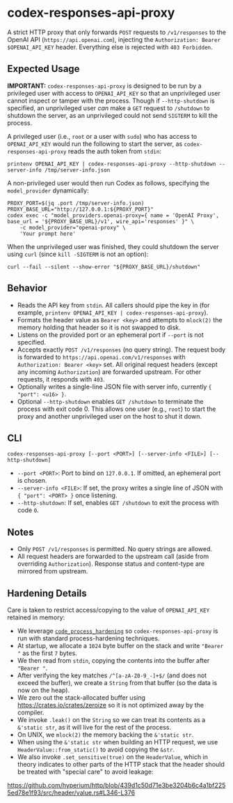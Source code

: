 # codex-responses-api-proxy

A strict HTTP proxy that only forwards `POST` requests to `/v1/responses` to the OpenAI API (`https://api.openai.com`), injecting the `Authorization: Bearer $OPENAI_API_KEY` header. Everything else is rejected with `403 Forbidden`.

## Expected Usage

**IMPORTANT:** `codex-responses-api-proxy` is designed to be run by a privileged user with access to `OPENAI_API_KEY` so that an unprivileged user cannot inspect or tamper with the process. Though if `--http-shutdown` is specified, an unprivileged user _can_ make a `GET` request to `/shutdown` to shutdown the server, as an unprivileged could not send `SIGTERM` to kill the process.

A privileged user (i.e., `root` or a user with `sudo`) who has access to `OPENAI_API_KEY` would run the following to start the server, as `codex-responses-api-proxy` reads the auth token from `stdin`:

```shell
printenv OPENAI_API_KEY | codex-responses-api-proxy --http-shutdown --server-info /tmp/server-info.json
```

A non-privileged user would then run Codex as follows, specifying the `model_provider` dynamically:

```shell
PROXY_PORT=$(jq .port /tmp/server-info.json)
PROXY_BASE_URL="http://127.0.0.1:${PROXY_PORT}"
codex exec -c "model_providers.openai-proxy={ name = 'OpenAI Proxy', base_url = '${PROXY_BASE_URL}/v1', wire_api='responses' }" \
    -c model_provider="openai-proxy" \
    'Your prompt here'
```

When the unprivileged user was finished, they could shutdown the server using `curl` (since `kill -SIGTERM` is not an option):

```shell
curl --fail --silent --show-error "${PROXY_BASE_URL}/shutdown"
```

## Behavior

- Reads the API key from `stdin`. All callers should pipe the key in (for example, `printenv OPENAI_API_KEY | codex-responses-api-proxy`).
- Formats the header value as `Bearer <key>` and attempts to `mlock(2)` the memory holding that header so it is not swapped to disk.
- Listens on the provided port or an ephemeral port if `--port` is not specified.
- Accepts exactly `POST /v1/responses` (no query string). The request body is forwarded to `https://api.openai.com/v1/responses` with `Authorization: Bearer <key>` set. All original request headers (except any incoming `Authorization`) are forwarded upstream. For other requests, it responds with `403`.
- Optionally writes a single-line JSON file with server info, currently `{ "port": <u16> }`.
- Optional `--http-shutdown` enables `GET /shutdown` to terminate the process with exit code 0. This allows one user (e.g., `root`) to start the proxy and another unprivileged user on the host to shut it down.

## CLI

```
codex-responses-api-proxy [--port <PORT>] [--server-info <FILE>] [--http-shutdown]
```

- `--port <PORT>`: Port to bind on `127.0.0.1`. If omitted, an ephemeral port is chosen.
- `--server-info <FILE>`: If set, the proxy writes a single line of JSON with `{ "port": <PORT> }` once listening.
- `--http-shutdown`: If set, enables `GET /shutdown` to exit the process with code `0`.

## Notes

- Only `POST /v1/responses` is permitted. No query strings are allowed.
- All request headers are forwarded to the upstream call (aside from overriding `Authorization`). Response status and content-type are mirrored from upstream.

## Hardening Details

Care is taken to restrict access/copying to the value of `OPENAI_API_KEY` retained in memory:

- We leverage [`code_process_hardening`](https://github.com/openai/codex/blob/main/codex-rs/process-hardening/README.md) so `codex-responses-api-proxy` is run with standard process-hardening techniques.
- At startup, we allocate a `1024` byte buffer on the stack and write `"Bearer "` as the first `7` bytes.
- We then read from `stdin`, copying the contents into the buffer after `"Bearer "`.
- After verifying the key matches `/^[a-zA-Z0-9_-]+$/` (and does not exceed the buffer), we create a `String` from that buffer (so the data is now on the heap).
- We zero out the stack-allocated buffer using https://crates.io/crates/zeroize so it is not optimized away by the compiler.
- We invoke `.leak()` on the `String` so we can treat its contents as a `&'static str`, as it will live for the rest of the process.
- On UNIX, we `mlock(2)` the memory backing the `&'static str`.
- When using the `&'static str` when building an HTTP request, we use `HeaderValue::from_static()` to avoid copying the `&str`.
- We also invoke `.set_sensitive(true)` on the `HeaderValue`, which in theory indicates to other parts of the HTTP stack that the header should be treated with "special care" to avoid leakage:

https://github.com/hyperium/http/blob/439d1c50d71e3be3204b6c4a1bf2255ed78e1f93/src/header/value.rs#L346-L376

